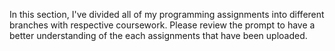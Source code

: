 In this section, I've divided all of my programming assignments into different branches with respective coursework. Please review the prompt to have a better understanding of the each assignments that have been uploaded.
